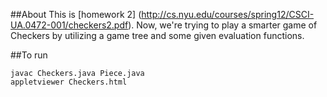 ##About
This is [homework 2] (http://cs.nyu.edu/courses/spring12/CSCI-UA.0472-001/checkers2.pdf).  Now, we're trying to play a smarter game of Checkers by utilizing a game tree and some given evaluation functions.

##To run
````
javac Checkers.java Piece.java
appletviewer Checkers.html
````
